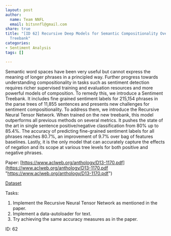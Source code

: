 ```yaml
---
layout: post
author:
  name: Team NNFL
  email: bitsnnfl@gmail.com
share: true
title: "[ID 62] Recursive Deep Models for Semantic Compositionality Over a Sentiment
  Treebank"
categories:
- Sentiment Analysis
tags: []

---
```

Semantic word spaces have been very useful but cannot express the meaning of longer phrases in a principled way. Further progress towards understanding compositionality in tasks such as sentiment detection requires richer supervised training and evaluation resources and more powerful models of composition. To remedy this, we introduce a Sentiment Treebank. It includes fine grained sentiment labels for 215,154 phrases in the parse trees of 11,855 sentences and presents new challenges for sentiment compositionality. To address them, we introduce the Recursive Neural Tensor Network. When trained on the new treebank, this model outperforms all previous methods on several metrics. It pushes the state of the art in single sentence positive/negative classification from 80% up to 85.4%. The accuracy of predicting fine-grained sentiment labels for all phrases reaches 80.7%, an improvement of 9.7% over bag of features baselines. Lastly, it is the only model that can accurately capture the effects of negation and its scope at various tree levels for both positive and negative phrases.

Paper: [https://www.aclweb.org/anthology/D13-1170.pdf](https://www.aclweb.org/anthology/D13-1170.pdf "https://www.aclweb.org/anthology/D13-1170.pdf")

[Dataset](http://nlp.stanford.edu/sentiment "Dataset")

Tasks:

1. Implement the Recursive Neural Tensor Network as mentioned in the paper.
2. Implement a data-autoloader for text.
3. Try achieving the same accuracy measures as in the paper.

ID: 62